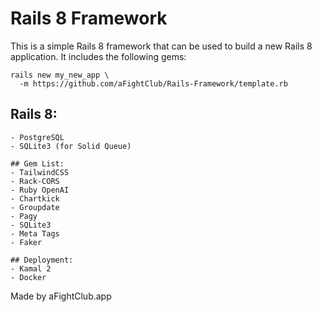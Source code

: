 # Rails 8 Framework

This is a simple Rails 8 framework that can be used to build a new Rails 8 application. It includes the following gems:

```cli
rails new my_new_app \
  -m https://github.com/aFightClub/Rails-Framework/template.rb
```

## Rails 8:
    - PostgreSQL
    - SQLite3 (for Solid Queue)

    ## Gem List:
    - TailwindCSS
    - Rack-CORS
    - Ruby OpenAI
    - Chartkick
    - Groupdate
    - Pagy
    - SQLite3
    - Meta Tags
    - Faker

    ## Deployment:
    - Kamal 2
    - Docker

Made by aFightClub.app
